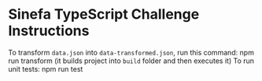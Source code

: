 # Sinefa TypeScript Challenge Instructions

To transform `data.json` into `data-transformed.json`, run this command: npm run transform (it builds project into `build` folder and then executes it)
To run unit tests: npm run test
